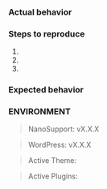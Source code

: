 <!-- Please follow issue template if you are submitting an issue. If it's not an issue, feel free to remove the template -->

### Actual behavior

<!-- Write here -->

### Steps to reproduce

1. 
2. 
3. 

### Expected behavior

<!-- Write here -->

### ENVIRONMENT

<!-- Complete your environment -->

> NanoSupport: vX.X.X

> WordPress: vX.X.X

> Active Theme: <!-- THEMENAME (PARENTTHEME - if it's a child theme) -->

> Active Plugins: <!-- Comma separated names of active plugins -->